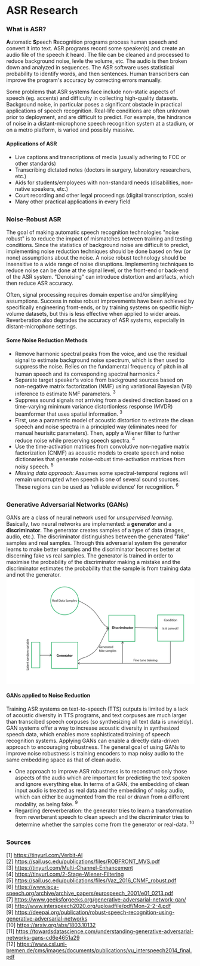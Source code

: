 # ASR Research
### What is ASR?
**A**utomatic **S**peech **R**ecognition programs process human speech and convert it into text.
ASR programs record some speaker(s) and create an audio file of the speech it heard. The file can be cleaned and processed to reduce background noise, levle the volume, etc. The audio is then broken down and analyzed in sequences. The ASR software uses statistical probability to identify words, and then sentences. Human transcribers can improve the program's accuracy by correcting errors manually.  

Some problems that ASR systems face include non-static aspects of speech (eg. accents) and difficulty in collecting high-quality datasets. Background noise, in particular poses a significant obstacle in practical applications of speech recognition. Real-life conditions are often unknown prior to deployment, and are difficult to predict. For example, the hindrance of noise in a distant-microphone speech recognition system at a stadium, or on a metro platform, is varied and possibly massive.

#### Applications of ASR
- Live captions and transcriptions of media (usually adhering to FCC or other standards)
- Transcribing dictated notes (doctors in surgery, laboratory researchers, etc.)
- Aids for students/employees with non-standard needs (disabilities, non-native speakers, etc.)
- Court recording and other legal proceedings (digital transcription, scale)
- Many other practical applications in every field

##  
### Noise-Robust ASR
The goal of making automatic speech recognition technologies "noise robust" is to reduce the impact of mismatches between training and testing conditions. Since the statistics of background noise are difficult to predict, implementing noise reduction techniques should be done based on few (or none) assumptions about the noise. A noise robust technology should be insensitive to a wide range of noise disruptions. Implementing techniques to reduce noise can be done at the signal level, or the front-end or back-end of the ASR system. "Denoising" can introduce distortion and artifacts, which then reduce ASR accuracy. 

Often, signal processing requires domain expertise and/or simplifying assumptions. Success in noise robust improvements have been achieved by specifically engineering front-ends, or by training systems on specific high-volume datasets, but this is less effective when applied to wider areas. Reverberation also degrades the accuracy of ASR systems, especially in distant-microphone settings.
#### Some Noise Reduction Methods
- Remove harmonic spectral peaks from the voice, and use the residual signal to estimate background noise spectrum, which is then used to suppress the noise. Relies on the fundamental frequency of pitch in all human speech and its corresponding spectral harmonics.<sup>2</sup>
- Separate target speaker's voice from background sources based on non-negative matrix factorization (NMF) using variational Bayesian (VB) inference to estimate NMF parameters. <sup>3</sup>
- Suppress sound signals not arriving from a desired direction based on a time-varying minimum variance distortionless response (MVDR) beamformer that uses spatial information. <sup>3</sup>
- First, use a parametric model of acoustic distortion to estimate the clean speech and noise spectra in a principled way (eliminates need for manual heurisitc parameters). Then, apply a Wiener filter to further reduce noise while preserving speech spectra. <sup>4</sup>
- Use the time-activation matrices from convolutive non-negative matrix factorization (CNMF) as acoustic models to create speech and noise dictionaries that generate noise-robust time-activation matrices from noisy speech. <sup>5</sup>
- *Missing data approach:* Assumes some spectral-temporal regions will remain uncorrupted when speech is one of several sound sources. These regions can be used as ‘reliable evidence’ for recognition. <sup>6</sup>

##  
### Generative Adversarial Networks (GANs)
GANs are a class of neural network used for *unsupervised learning.* Basically, two neural networks are implemented: a **generator** and a **discriminator**. The generator creates samples of a type of data (images, audio, etc.). The discriminator distinguishes between the generated "fake" samples and real samples. Through this adversarial system the generator learns to make better samples and the discriminator becomes better at discerning fake vs real samples. The generator is trained in order to maximise the probability of the discriminator making a mistake and the discriminator estimates the probability that the sample is from training data and not the generator.
![GAN General Workflow](/images/gfg_gans-workflow.jpg)

#### GANs applied to Noise Reduction
Training ASR systems on text-to-speech (TTS) outputs is limited by a lack of acoustic diversity in TTS programs, and text corpuses are much larger than transcibed speech corpuses (so synthesizing all text data is unwieldy). GAN systems offer a way to increase acoustic diversity in synthesized speech data, which enables more sophisticated training of speech recognition systems. Applying GANs can enable a directly data-driven approach to encouraging robustness. The general goal of using GANs to improve noise robustness is training encoders to map noisy audio to the same embedding space as that of clean audio.
- One approach to improve ASR robustness is to reconstruct only those aspects of the audio which are important for predicting the text spoken and ignore everything else.  In terms of a GAN, the embedding of clean input audio is treated as real data and the embedding of noisy audio, which can either be augmented from the real or drawn from a different modality, as being fake. <sup>9</sup>  
- Regarding dereverberation: the generator tries to learn a transformation from reverberant speech to clean speech and the discriminator tries to determine whether the samples come from the generator or real-data. <sup>10</sup>

##  
### Sources
[1] https://tinyurl.com/Verbit-AI  
[2] https://sail.usc.edu/publications/files/ROBFRONT_MVS.pdf  
[3] https://tinyurl.com/Multi-Channel-Enhancement  
[4] https://tinyurl.com/2-Stage-Wiener-Filtering  
[5] https://sail.usc.edu/publications/files/Vaz_2016_CNMF_robust.pdf  
[6] https://www.isca-speech.org/archive/archive_papers/eurospeech_2001/e01_0213.pdf  
[7] https://www.geeksforgeeks.org/generative-adversarial-network-gan/  
[8] http://www.interspeech2020.org/uploadfile/pdf/Mon-2-2-4.pdf  
[9] https://deepai.org/publication/robust-speech-recognition-using-generative-adversarial-networks  
[10] https://arxiv.org/abs/1803.10132  
[11] https://towardsdatascience.com/understanding-generative-adversarial-networks-gans-cd6e4651a29  
[12] https://www.csl.uni-bremen.de/cms/images/documents/publications/vu_interspeech2014_final.pdf  
